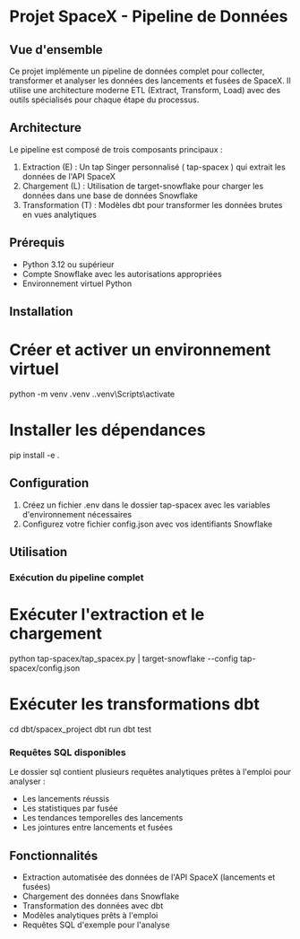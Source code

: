 # Projet SpaceX - Pipeline de Données

## Vue d'ensemble
Ce projet implémente un pipeline de données complet pour collecter, transformer et analyser les données des lancements et fusées de SpaceX. Il utilise une architecture moderne ETL (Extract, Transform, Load) avec des outils spécialisés pour chaque étape du processus.

## Architecture
Le pipeline est composé de trois composants principaux :

1. Extraction (E) : Un tap Singer personnalisé ( tap-spacex ) qui extrait les données de l'API SpaceX
2. Chargement (L) : Utilisation de target-snowflake pour charger les données dans une base de données Snowflake
3. Transformation (T) : Modèles dbt pour transformer les données brutes en vues analytiques

## Prérequis
- Python 3.12 ou supérieur
- Compte Snowflake avec les autorisations appropriées
- Environnement virtuel Python

## Installation
# Créer et activer un environnement virtuel
python -m venv .venv
.\.venv\Scripts\activate

# Installer les dépendances
pip install -e .

## Configuration
1. Créez un fichier .env dans le dossier tap-spacex avec les variables d'environnement nécessaires
2. Configurez votre fichier config.json avec vos identifiants Snowflake

## Utilisation
### Exécution du pipeline complet
# Exécuter l'extraction et le chargement
python tap-spacex/tap_spacex.py | target-snowflake --config tap-spacex/config.json

# Exécuter les transformations dbt
cd dbt/spacex_project
dbt run
dbt test

### Requêtes SQL disponibles
Le dossier sql contient plusieurs requêtes analytiques prêtes à l'emploi pour analyser :

- Les lancements réussis
- Les statistiques par fusée
- Les tendances temporelles des lancements
- Les jointures entre lancements et fusées

## Fonctionnalités
- Extraction automatisée des données de l'API SpaceX (lancements et fusées)
- Chargement des données dans Snowflake
- Transformation des données avec dbt
- Modèles analytiques prêts à l'emploi
- Requêtes SQL d'exemple pour l'analyse
